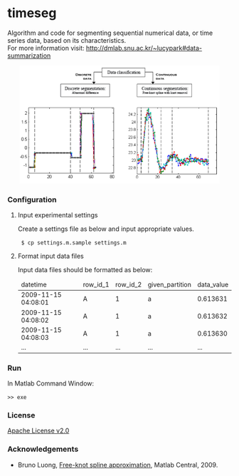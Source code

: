 # timeseg

Algorithm and code for segmenting sequential numerical data, or time series data, based on its characteristics.<br>
For more information visit: http://dmlab.snu.ac.kr/~lucypark#data-summarization

<center><img src="classification.png" width="450px"></center>


### Configuration

1. Input experimental settings

    Create a settings file as below and input appropriate values.

        $ cp settings.m.sample settings.m

1. Format input data files

    Input data files should be formatted as below:

    <table>
    <thead>
        <tr>
            <td>datetime</td>
            <td>row_id_1</td>
            <td>row_id_2</td>
            <td>given_partition</td>
            <td>data_value</td>
        </tr>
    </thead>
    <tbody>
        <tr><td>2009-11-15 04:08:01</td><td>A</td><td>1</td><td>a</td><td>0.613631</td></tr>
        <tr><td>2009-11-15 04:08:02</td><td>A</td><td>1</td><td>a</td><td>0.613632</td></tr>
        <tr><td>2009-11-15 04:08:03</td><td>A</td><td>1</td><td>a</td><td>0.613630</td></tr>
        <tr><td>...</td><td>...</td><td>...</td><td>...</td><td>...</td></tr>
    </tbody>
    </table>

### Run

In Matlab Command Window:

    >> exe

### License

[Apache License v2.0](http://www.apache.org/licenses/LICENSE-2.0)

### Acknowledgements

- Bruno Luong, [Free-knot spline approximation](http://www.mathworks.co.kr/matlabcentral/fileexchange/25872-free-knot-spline-approximation), Matlab Central, 2009.
